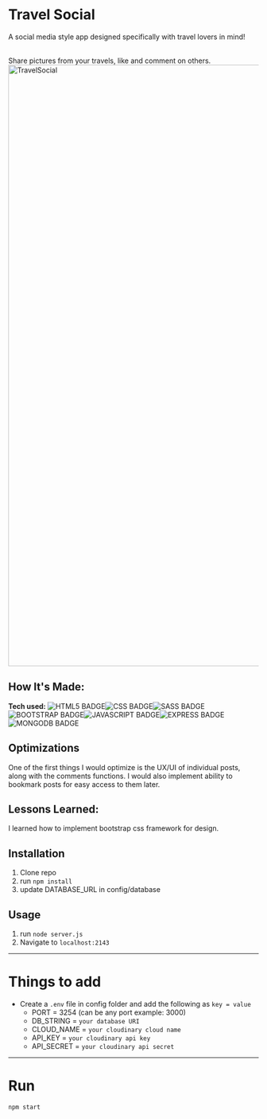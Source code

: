 # Travel Social
A social media style app designed specifically with travel lovers in mind! 

<br>
Share pictures from your travels, like and comment on others. 

<img width="1208" alt="TravelSocial" src="https://github.com/Ali-Herrera/travel-social/assets/122916748/9b9eb267-97c2-4163-b898-0fc565d249f8">


## How It's Made:

**Tech used:** ![HTML5 BADGE](https://img.shields.io/static/v1?label=|&message=HTML5&color=23555f&style=plastic&logo=html5)![CSS BADGE](https://img.shields.io/static/v1?label=|&message=CSS3&color=285f65&style=plastic&logo=css3)![SASS BADGE](https://img.shields.io/static/v1?label=|&message=SASS&color=2b625f&style=plastic&logo=sass)![BOOTSTRAP BADGE](https://img.shields.io/static/v1?label=|&message=BOOTSTRAP&color=316c5e&style=plastic&logo=bootstrap)![JAVASCRIPT BADGE](https://img.shields.io/static/v1?label=|&message=JAVASCRIPT&color=3c7f5d&style=plastic&logo=javascript)![EXPRESS BADGE](https://img.shields.io/static/v1?label=|&message=EXPRESS&color=bbb111&style=plastic&logo=express)![MONGODB BADGE](https://img.shields.io/static/v1?label=|&message=MONGO-DB&color=cdd148&style=plastic&logo=mongodb)


## Optimizations
One of the first things I would optimize is the UX/UI of individual posts, along with the comments functions. I would also implement ability to bookmark posts for easy access to them later. 


## Lessons Learned:

I learned how to implement bootstrap css framework for design.

## Installation

1. Clone repo
2. run `npm install`
3. update DATABASE_URL in config/database

## Usage

1. run `node server.js`
2. Navigate to `localhost:2143`

---

# Things to add

- Create a `.env` file in config folder and add the following as `key = value`
  - PORT = 3254 (can be any port example: 3000)
  - DB_STRING = `your database URI`
  - CLOUD_NAME = `your cloudinary cloud name`
  - API_KEY = `your cloudinary api key`
  - API_SECRET = `your cloudinary api secret`

---

# Run

`npm start`
